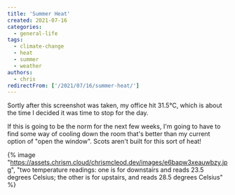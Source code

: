 ```yaml
---
title: 'Summer Heat'
created: 2021-07-16
categories:
  - general-life
tags:
  - climate-change
  - heat
  - summer
  - weather
authors:
  - chris
redirectFrom: ['/2021/07/16/summer-heat/']
---
```


Sortly after this screenshot was taken, my office hit 31.5°C, which is about the time I decided it was time to stop for the day.

If this is going to be the norm for the next few weeks, I'm going to have to find some way of cooling down the room that's better than my current option of "open the window". Scots aren't built for this sort of heat!

{% image "https://assets.chrism.cloud/chrismcleod.dev/images/e6bapw3xeauwbzy.jpg", "two temperature readings: one is for downstairs and reads 23.5 degrees Celsius; the other is for upstairs, and reads 28.5 degrees Celsius" %}
